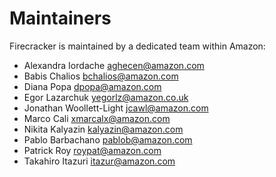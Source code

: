 # Maintainers

Firecracker is maintained by a dedicated team within Amazon:

- Alexandra Iordache <aghecen@amazon.com>
- Babis Chalios <bchalios@amazon.com>
- Diana Popa <dpopa@amazon.com>
- Egor Lazarchuk <yegorlz@amazon.co.uk>
- Jonathan Woollett-Light <jcawl@amazon.com>
- Marco Cali <xmarcalx@amazon.com>
- Nikita Kalyazin <kalyazin@amazon.com>
- Pablo Barbachano <pablob@amazon.com>
- Patrick Roy <roypat@amazon.com>
- Takahiro Itazuri <itazur@amazon.com>

